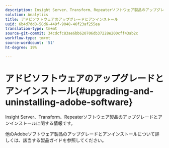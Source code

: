 ```yaml
---
description: Insight Server、Transform、Repeaterソフトウェア製品のアップグレードとアンインストールに関する情報です。
solution: Analytics
title: アドビソフトウェアのアップグレードとアンインストール
uuid: 6b4d7dd8-58d6-449f-9048-46f23af255ea
translation-type: tm+mt
source-git-commit: 34cdcfc83ae6bb620706db37228e200cff43ab2c
workflow-type: tm+mt
source-wordcount: '51'
ht-degree: 19%

---
```



# アドビソフトウェアのアップグレードとアンインストール{#upgrading-and-uninstalling-adobe-software}

Insight Server、Transform、Repeaterソフトウェア製品のアップグレードとアンインストールに関する情報です。

他のAdobeソフトウェア製品のアップグレードとアンインストールについて詳しくは、該当する製品ガイドを参照してください。
